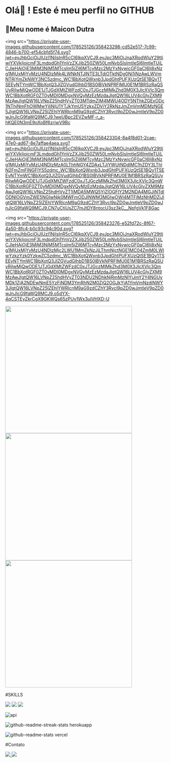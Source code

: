 # Olá🤚 ! Este é meu perfil no GITHUB
## 👻Meu nome é Maicon Dutra
<img
src="https://private-user-images.githubusercontent.com/178525126/358423298-cd52e517-7c99-4846-b700-ef54cbfd5f74.svg?jwt=eyJhbGciOiJIUzI1NiIsInR5cCI6IkpXVCJ9.eyJpc3MiOiJnaXRodWIuY29tIiwiYXVkIjoicmF3LmdpdGh1YnVzZXJjb250ZW50LmNvbSIsImtleSI6ImtleTUiLCJleHAiOjE3MjM3NjM5MTcsIm5iZiI6MTcyMzc2MzYxNywicGF0aCI6Ii8xNzg1MjUxMjYvMzU4NDIzMjk4LWNkNTJlNTE3LTdjOTktNDg0Ni1iNzAwLWVmNTRjYmZkNWY3NC5zdmc_WC1BbXotQWxnb3JpdGhtPUFXUzQtSE1BQy1TSEEyNTYmWC1BbXotQ3JlZGVudGlhbD1BS0lBVkNPRFlMU0E1M1BRSzRaQSUyRjIwMjQwODE1JTJGdXMtZWFzdC0xJTJGczMlMkZhd3M0X3JlcXVlc3QmWC1BbXotRGF0ZT0yMDI0MDgxNVQyMzEzMzdaJlgtQW16LUV4cGlyZXM9MzAwJlgtQW16LVNpZ25hdHVyZT03MTdmZjM4MWU4ODY5NThkZGExODc1NThjNmFhOWMwYjliNjU1YTJkYmU5YzkxZDViY2RkNzJmZmVmMDMzNGE5JlgtQW16LVNpZ25lZEhlYWRlcnM9aG9zdCZhY3Rvcl9pZD0wJmtleV9pZD0wJnJlcG9faWQ9MCJ9.1weUBpc2EVZwMF-r_a-hKQE0N3mE9oXoBf6zriwV9Bc

<img src="https://private-user-images.githubusercontent.com/178525126/358423304-8a4f8d01-2cae-47e0-ad67-8e7affae4aea.svg?jwt=eyJhbGciOiJIUzI1NiIsInR5cCI6IkpXVCJ9.eyJpc3MiOiJnaXRodWIuY29tIiwiYXVkIjoicmF3LmdpdGh1YnVzZXJjb250ZW50LmNvbSIsImtleSI6ImtleTUiLCJleHAiOjE3MjM3NjM5MTcsIm5iZiI6MTcyMzc2MzYxNywicGF0aCI6Ii8xNzg1MjUxMjYvMzU4NDIzMzA0LThhNGY4ZDAxLTJjYWUtNDdlMC1hZDY3LThlN2FmZmFlNGFlYS5zdmc_WC1BbXotQWxnb3JpdGhtPUFXUzQtSE1BQy1TSEEyNTYmWC1BbXotQ3JlZGVudGlhbD1BS0lBVkNPRFlMU0E1M1BRSzRaQSUyRjIwMjQwODE1JTJGdXMtZWFzdC0xJTJGczMlMkZhd3M0X3JlcXVlc3QmWC1BbXotRGF0ZT0yMDI0MDgxNVQyMzEzMzdaJlgtQW16LUV4cGlyZXM9MzAwJlgtQW16LVNpZ25hdHVyZT1iMDA5MWQ5YjZlOGFlY2M2NDA4MGJiNTdlODNlOGVmZWE5NGIwNjk0MWFmODJlNWM3MGIwOWI4MTFiMzNhMDZjJlgtQW16LVNpZ25lZEhlYWRlcnM9aG9zdCZhY3Rvcl9pZD0wJmtleV9pZD0wJnJlcG9faWQ9MCJ9.CN7uCtjUsZC7mJtDY8ntocU3sz3kC__NpfgVk1F8Gac

<img src="https://private-user-images.githubusercontent.com/178525126/358423276-e52fd72c-8f67-4a50-8fc4-b0c93c94c90d.svg?jwt=eyJhbGciOiJIUzI1NiIsInR5cCI6IkpXVCJ9.eyJpc3MiOiJnaXRodWIuY29tIiwiYXVkIjoicmF3LmdpdGh1YnVzZXJjb250ZW50LmNvbSIsImtleSI6ImtleTUiLCJleHAiOjE3MjM3NjM5MTcsIm5iZiI6MTcyMzc2MzYxNywicGF0aCI6Ii8xNzg1MjUxMjYvMzU4NDIzMjc2LWU1MmZkNzJjLThmNjctNGE1MC04ZmM0LWIwYzkzYzk0YzkwZC5zdmc_WC1BbXotQWxnb3JpdGhtPUFXUzQtSE1BQy1TSEEyNTYmWC1BbXotQ3JlZGVudGlhbD1BS0lBVkNPRFlMU0E1M1BRSzRaQSUyRjIwMjQwODE1JTJGdXMtZWFzdC0xJTJGczMlMkZhd3M0X3JlcXVlc3QmWC1BbXotRGF0ZT0yMDI0MDgxNVQyMzEzMzdaJlgtQW16LUV4cGlyZXM9MzAwJlgtQW16LVNpZ25hdHVyZT03NDU2NDhkNjRmMzNlYjJmY2Y4NGUyMDk1ZjA2NDEwNmE5YzFiNDM3YmRhN2M0ZjQ2OGJkYjA1YmVmNzdjNWY3JlgtQW16LVNpZ25lZEhlYWRlcnM9aG9zdCZhY3Rvcl9pZD0wJmtleV9pZD0wJnJlcG9faWQ9MCJ9.o5dYX-4qCSTEyZkrCgX9GKWQs65zPUv1Wx3uIVHXD-U

<img src="https://camo.githubusercontent.com/15a53b2a7f0cb099e08ed58685f3ff249dcf6ecb7d3f11c0b091d27551659499/68747470733a2f2f6769746875622d726561646d652d73746174732e76657263656c2e6170702f6170693f757365726e616d653d6272756e6f6675727461646f666f6e74616e61267468656d653d64726163756c612673686f775f69636f6e733d7472756526686964655f626f726465723d66616c736526636f756e745f707269766174653d74727565" width="400"  />
<img src="https://camo.githubusercontent.com/71567627ed7391d43e07207e68bc7e5cf06014d256fcb162e42a83b7af442730/68747470733a2f2f6769746875622d726561646d652d73747265616b2d73746174732e6865726f6b756170702e636f6d2f3f757365723d6272756e6f6675727461646f666f6e74616e61267468656d653d64726163756c6126686964655f626f726465723d66616c7365" width="400"  />
<img src="https://camo.githubusercontent.com/8b6fad3702e5b2320c3e108de6badbc01a7bce2007ca241899fa93641763f4ac/68747470733a2f2f6769746875622d726561646d652d73746174732e76657263656c2e6170702f6170692f746f702d6c616e67732f3f757365726e616d653d6272756e6f6675727461646f666f6e74616e61267468656d653d64726163756c612673686f775f69636f6e733d7472756526686964655f626f726465723d66616c7365266c61796f75743d636f6d70616374" width="400"  />


#SKILLS
<div>
<img src="https://img.shields.io/badge/Python-3776AB?style=for-the-badge&logo=python&logoColor=white" />
<img src="https://img.shields.io/badge/HTML-239120?style=for-the-badge&logo=html5&logoColor=white" />
<img src="https://img.shields.io/badge/Node.js-43853D?style=for-the-badge&logo=node.js&logoColor=white" />
</div>


![api](https://github.com/user-attachments/assets/68b8f940-15a1-4bda-ae36-78b0708f712d)

![github-readme-streak-stats herokuapp](https://github.com/user-attachments/assets/bfdf1a18-1925-4ea8-b09a-2f0ec2ab700d)

![github-readme-stats vercel](https://github.com/user-attachments/assets/30f50126-5ea8-4e34-8ace-469971020aeb)


#Contato
<div>
  <a href="instagram.com/maicondutraa?igsh=bWlsZjV5Ym42bmx4&utm_source=qr" >
    <img src="https://img.shields.io/badge/Instagram-E4405F?style=for-the-badge&logo=instagram&logoColor=white" />
  </a>
  <a href="mailto:maicon9122@gmail.com.">
    <img src="https://img.shields.io/badge/Gmail-D14836?style=for-the-badge&logo=gmail&logoColor=white" />
  </a>
</div>
